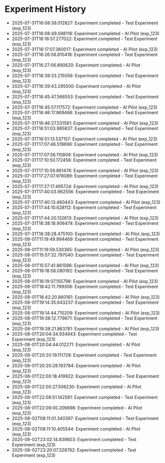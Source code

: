 # Experiment History

- 2025-07-31T16:08:39.012827: Experiment completed - Test Experiment (exp_123)
- 2025-07-31T16:08:49.098118: Experiment completed - AI Pilot (exp_123)
- 2025-07-31T16:16:57.277022: Experiment completed - Test Experiment (exp_123)
- 2025-07-31T16:17:07.360017: Experiment completed - AI Pilot (exp_123)
- 2025-07-31T16:26:56.810418: Experiment completed - Test Experiment (exp_123)
- 2025-07-31T16:27:06.890620: Experiment completed - AI Pilot (exp_123)
- 2025-07-31T16:39:33.215056: Experiment completed - Test Experiment (exp_123)
- 2025-07-31T16:39:43.295500: Experiment completed - AI Pilot (exp_123)
- 2025-07-31T16:45:47.566553: Experiment completed - Test Experiment (exp_123)
- 2025-07-31T16:45:57.117572: Experiment completed - AI Pilot (exp_123)
- 2025-07-31T16:46:17.969466: Experiment completed - Test Experiment (exp_123)
- 2025-07-31T16:46:27.531561: Experiment completed - AI Pilot (exp_123)
- 2025-07-31T16:51:03.995837: Experiment completed - Test Experiment (exp_123)
- 2025-07-31T16:51:13.537157: Experiment completed - AI Pilot (exp_123)
- 2025-07-31T17:07:46.519896: Experiment completed - Test Experiment (exp_123)
- 2025-07-31T17:07:56.110809: Experiment completed - AI Pilot (exp_123)
- 2025-07-31T17:10:50.172456: Experiment completed - Test Experiment (exp_123)
- 2025-07-31T17:10:59.881476: Experiment completed - AI Pilot (exp_123)
- 2025-07-31T17:27:07.978089: Experiment completed - Test Experiment (exp_123)
- 2025-07-31T17:27:17.495724: Experiment completed - AI Pilot (exp_123)
- 2025-07-31T17:40:03.962556: Experiment completed - Test Experiment (exp_123)
- 2025-07-31T17:40:13.460443: Experiment completed - AI Pilot (exp_123)
- 2025-07-31T17:44:10.628112: Experiment completed - Test Experiment (exp_123)
- 2025-07-31T17:44:20.132613: Experiment completed - AI Pilot (exp_123)
- 2025-07-31T18:38:18.906474: Experiment completed - Test Experiment (exp_123)
- 2025-07-31T18:38:28.475100: Experiment completed - AI Pilot (exp_123)
- 2025-08-01T11:19:49.994469: Experiment completed - Test Experiment (exp_123)
- 2025-08-01T11:19:59.530365: Experiment completed - AI Pilot (exp_123)
- 2025-08-01T15:57:32.797040: Experiment completed - Test Experiment (exp_123)
- 2025-08-01T15:57:41.861596: Experiment completed - AI Pilot (exp_123)
- 2025-08-01T16:18:58.080192: Experiment completed - Test Experiment (exp_123)
- 2025-08-01T16:19:07.155798: Experiment completed - AI Pilot (exp_123)
- 2025-08-01T18:42:11.799306: Experiment completed - Test Experiment (exp_123)
- 2025-08-01T18:42:20.860181: Experiment completed - AI Pilot (exp_123)
- 2025-08-01T19:14:35.643237: Experiment completed - Test Experiment (exp_123)
- 2025-08-01T19:14:44.710209: Experiment completed - AI Pilot (exp_123)
- 2025-08-01T19:38:12.779671: Experiment completed - Test Experiment (exp_123)
- 2025-08-01T19:38:21.863781: Experiment completed - AI Pilot (exp_123)
- 2025-08-01T20:04:34.934943: Experiment completed - Test Experiment (exp_123)
- 2025-08-01T20:04:44.012271: Experiment completed - AI Pilot (exp_123)
- 2025-08-01T20:20:19.111728: Experiment completed - Test Experiment (exp_123)
- 2025-08-01T20:20:28.193784: Experiment completed - AI Pilot (exp_123)
- 2025-08-01T22:00:18.419922: Experiment completed - Test Experiment (exp_123)
- 2025-08-01T22:00:27.506230: Experiment completed - AI Pilot (exp_123)
- 2025-08-01T22:08:51.142581: Experiment completed - Test Experiment (exp_123)
- 2025-08-01T22:09:00.206698: Experiment completed - AI Pilot (exp_123)
- 2025-08-02T08:11:01.340397: Experiment completed - Test Experiment (exp_123)
- 2025-08-02T08:11:10.405544: Experiment completed - AI Pilot (exp_123)
- 2025-08-02T23:02:14.839803: Experiment completed - Test Experiment (exp_123)
- 2025-08-02T23:20:07.328782: Experiment completed - Test Experiment (exp_123)
